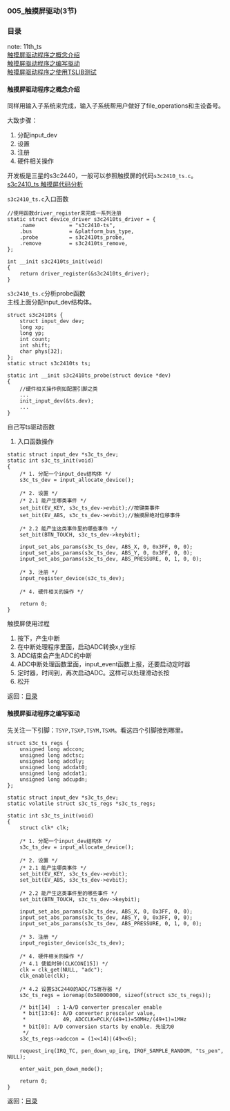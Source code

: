 ### 005_触摸屏驱动(3节)  
### 目录  
note: 11th_ts  
[触摸屏驱动程序之概念介绍](#触摸屏驱动程序之概念介绍)  
[触摸屏驱动程序之编写驱动](#触摸屏驱动程序之编写驱动)  
[触摸屏驱动程序之使用TSLIB测试](#触摸屏驱动程序之使用TSLIB测试)  

#### 触摸屏驱动程序之概念介绍  
同样用输入子系统来完成，输入子系统帮用户做好了file_operations和主设备号。  

大致步骤：  
1. 分配input_dev  
2. 设置  
3. 注册  
4. 硬件相关操作  

开发板是三星的s3c2440，一般可以参照触摸屏的代码`s3c2410_ts.c`。  
[s3c2410_ts 触摸屏代码分析](http://blog.chinaunix.net/uid-30100542-id-5749786.html)  

`s3c2410_ts.c`入口函数  
```c{.line-numbers}
//使用函数driver_register来完成一系列注册
static struct device_driver s3c2410ts_driver = {
    .name           = "s3c2410-ts",
    .bus            = &platform_bus_type,
    .probe          = s3c2410ts_probe,
    .remove         = s3c2410ts_remove,
};

int __init s3c2410ts_init(void)
{
    return driver_register(&s3c2410ts_driver);
}
```
`s3c2410_ts.c`分析probe函数  
主线上面分配input_dev结构体。  
```c{line-numbers}
struct s3c2410ts {
	struct input_dev dev;
	long xp;
	long yp;
	int count;
	int shift;
	char phys[32];
};
static struct s3c2410ts ts;

static int __init s3c2410ts_probe(struct device *dev)
{
    //硬件相关操作例如配置引脚之类
    ...
    init_input_dev(&ts.dev);
    ...
}
```
自己写ts驱动函数  
1. 入口函数操作  
```c{.line-numbers}
static struct input_dev *s3c_ts_dev;
static int s3c_ts_init(void)
{
	/* 1. 分配一个input_dev结构体 */
	s3c_ts_dev = input_allocate_device();

	/* 2. 设置 */
	/* 2.1 能产生哪类事件 */
	set_bit(EV_KEY, s3c_ts_dev->evbit);//按键类事件
	set_bit(EV_ABS, s3c_ts_dev->evbit);//触摸屏绝对位移事件

	/* 2.2 能产生这类事件里的哪些事件 */
	set_bit(BTN_TOUCH, s3c_ts_dev->keybit);

	input_set_abs_params(s3c_ts_dev, ABS_X, 0, 0x3FF, 0, 0);
	input_set_abs_params(s3c_ts_dev, ABS_Y, 0, 0x3FF, 0, 0);
	input_set_abs_params(s3c_ts_dev, ABS_PRESSURE, 0, 1, 0, 0);

	/* 3. 注册 */
	input_register_device(s3c_ts_dev);

	/* 4. 硬件相关的操作 */
	
	return 0;
}
```
触摸屏使用过程  
1. 按下，产生中断  
2. 在中断处理程序里面，启动ADC转换x,y坐标  
3. ADC结束会产生ADC的中断  
4. ADC中断处理函数里面，input_event函数上报，还要启动定时器  
5. 定时器，时间到，再次启动ADC。这样可以处理滑动长按  
6. 松开  

返回：[目录](#目录)  
#### 触摸屏驱动程序之编写驱动  
先关注一下引脚：`TSYP,TSXP,TSYM,TSXM`。看这四个引脚接到哪里。  
```c{.line-numbers}
struct s3c_ts_regs {
	unsigned long adccon;
	unsigned long adctsc;
	unsigned long adcdly;
	unsigned long adcdat0;
	unsigned long adcdat1;
	unsigned long adcupdn;
};

static struct input_dev *s3c_ts_dev;
static volatile struct s3c_ts_regs *s3c_ts_regs;

static int s3c_ts_init(void)
{
	struct clk* clk;
	
	/* 1. 分配一个input_dev结构体 */
	s3c_ts_dev = input_allocate_device();

	/* 2. 设置 */
	/* 2.1 能产生哪类事件 */
	set_bit(EV_KEY, s3c_ts_dev->evbit);
	set_bit(EV_ABS, s3c_ts_dev->evbit);

	/* 2.2 能产生这类事件里的哪些事件 */
	set_bit(BTN_TOUCH, s3c_ts_dev->keybit);

	input_set_abs_params(s3c_ts_dev, ABS_X, 0, 0x3FF, 0, 0);
	input_set_abs_params(s3c_ts_dev, ABS_Y, 0, 0x3FF, 0, 0);
	input_set_abs_params(s3c_ts_dev, ABS_PRESSURE, 0, 1, 0, 0);

	/* 3. 注册 */
	input_register_device(s3c_ts_dev);

	/* 4. 硬件相关的操作 */
	/* 4.1 使能时钟(CLKCON[15]) */
	clk = clk_get(NULL, "adc");
	clk_enable(clk);
	
	/* 4.2 设置S3C2440的ADC/TS寄存器 */
	s3c_ts_regs = ioremap(0x58000000, sizeof(struct s3c_ts_regs));

	/* bit[14]  : 1-A/D converter prescaler enable
	 * bit[13:6]: A/D converter prescaler value,
	 *            49, ADCCLK=PCLK/(49+1)=50MHz/(49+1)=1MHz
	 * bit[0]: A/D conversion starts by enable. 先设为0
	 */
	s3c_ts_regs->adccon = (1<<14)|(49<<6);

	request_irq(IRQ_TC, pen_down_up_irq, IRQF_SAMPLE_RANDOM, "ts_pen", NULL);

	enter_wait_pen_down_mode();
	
	return 0;
}
```

返回：[目录](#目录)  
